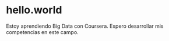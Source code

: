 # hello.world
Estoy aprendiendo Big Data con Coursera.
Espero desarrollar mis competencias en este campo.
